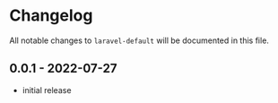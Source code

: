 # Changelog

All notable changes to `laravel-default` will be documented in this file.

## 0.0.1 - 2022-07-27
- initial release
